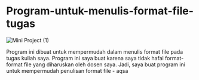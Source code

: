 # Program-untuk-menulis-format-file-tugas

![Mini Project (1)](https://user-images.githubusercontent.com/40936981/98957012-48cebc00-2533-11eb-9361-9bf46b79a84a.png)

Program ini dibuat untuk mempermudah dalam menulis format file pada tugas kuliah saya. Program ini saya buat karena saya tidak hafal format-format file yang diharuskan oleh dosen saya. Jadi, saya buat program ini untuk mempermudah penulisan format file - aqsa
